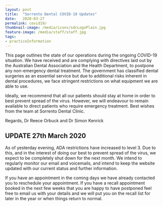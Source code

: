 ```yaml
---
layout: post
title:  "Sorrento Dental COVID-19 Updates"
date:   2020-03-27
permalink: covid19/
thumbnail-image: /media/icons/sdcLogoPlain.jpg
feature-image: /media/staff/staff.jpg
tags: 
- practiceInformation
---
```


This page outlines the state of our operations during the ongoing COVID-19 situation. We have received and are complying with directives laid out by the Australian Dental Association and the Health Department, to postpone any non-emergency dental treatment. The government has classified dental surgeries as an essential service but due to additional risks inherent in dental procedures, we face stringent restrictions on what equipment we are able to use. 

Ideally, we recommend that all our patients should stay at home in order to best prevent spread of the virus. However, we will endeavour to remain available to direct patients who require emergency treatment. 
Best wishes from the team at Sorrento Dental Clinic.

Regards,
Dr Reece Orbuck and Dr Simon Kenrick

## UPDATE 27th March 2020
As of yesterday evening, ADA restrictions have increased to level 3. Due to this, and in the interest of doing our best to prevent spread of the virus, we expect to be completely shut down for the next month. We intend to regularly monitor our email and voicemails, and intend to keep the website updated with our current status and further information.

If you have an appointment in the coming days we have already contacted you to reschedule your appointment. If you have a recall appointment booked in the next few weeks that you are happy to have postponed feel free to email us with your details and we will put you on the recall list for later in the year or when things return to normal. 

